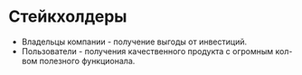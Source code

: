 Cтейкхолдеры
===
* Владельцы компании - получение выгоды от инвестиций.
* Пользователи - получения качественного продукта с огромным кол-вом полезного функционала.